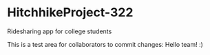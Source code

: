 # HitchhikeProject-322
Ridesharing app for college students

This is a test area for collaborators to commit changes:
Hello team! :)
